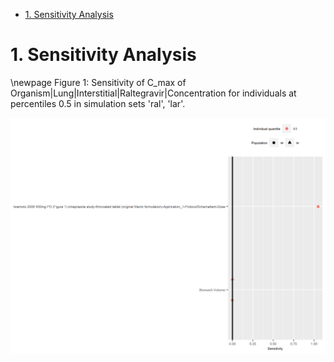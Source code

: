  - [1. Sensitivity Analysis](#1.-sensitivity-analysis)




# 1. Sensitivity Analysis


\newpage
Figure 1: Sensitivity of C_max of Organism|Lung|Interstitial|Raltegravir|Concentration for individuals at percentiles 0.5 in simulation sets 'ral', 'lar'.


![](Sensitivity/C_max_Organism-Lung-Interstitial-Raltegravir-Concentration.png)



